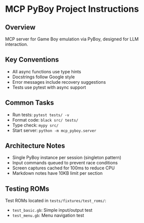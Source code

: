 # MCP PyBoy Project Instructions

## Overview

MCP server for Game Boy emulation via PyBoy, designed for LLM interaction.

## Key Conventions

- All async functions use type hints
- Docstrings follow Google style
- Error messages include recovery suggestions
- Tests use pytest with async support

## Common Tasks

- Run tests: `pytest tests/ -v`
- Format code: `black src/ tests/`
- Type check: `mypy src/`
- Start server: `python -m mcp_pyboy.server`

## Architecture Notes

- Single PyBoy instance per session (singleton pattern)
- Input commands queued to prevent race conditions
- Screen captures cached for 100ms to reduce CPU
- Markdown notes have 10KB limit per section

## Testing ROMs

Test ROMs located in `tests/fixtures/test_roms/`:

- `test_basic.gb`: Simple input/output test
- `test_menu.gb`: Menu navigation test
